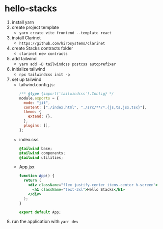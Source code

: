 # hello-stacks
 
1. install yarn
2. create project template
   - ```yarn create vite frontend --template react```
3. install Clarinet
   - ```https://github.com/hirosystems/clarinet```
4. create Stacks contracts folder
   - ```clarinet new contracts```
5. add tailwind
   - ```yarn add -D tailwindcss postcss autoprefixer```
6. initialize tailwind
   - ```npx tailwindcss init -p```
7. set up tailwind
   - tailwind.config.js:
      ```js
      /** @type {import('tailwindcss').Config} */
      module.exports = {
        mode: "jit",
        content: ["./index.html", "./src/**/*.{js,ts,jsx,tsx}"],
        theme: {
          extend: {},
        },
        plugins: [],
      };
    - index.css
      ```css
      @tailwind base;
      @tailwind components;
      @tailwind utilities;
      ```
    - App.jsx
      ```jsx
      function App() {
        return (
          <div className="flex justify-center items-center h-screen">
            <h1 className="text-3xl">Hello Stacks</h1>
          </div>
        );
      }

      export default App;
8. run the application with ```yarn dev```